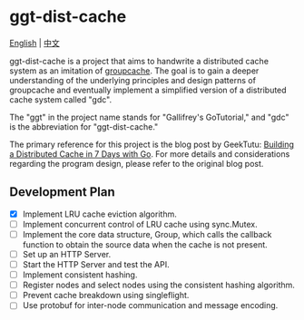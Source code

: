 # ggt-dist-cache
[English](README.md) | [中文](README_zh.md)


ggt-dist-cache is a project that aims to handwrite a distributed cache system as an imitation of [groupcache](https://github.com/golang/groupcache). The goal is to gain a deeper understanding of the underlying principles and design patterns of groupcache and eventually implement a simplified version of a distributed cache system called "gdc".

The "ggt" in the project name stands for "Gallifrey's GoTutorial," and "gdc" is the abbreviation for "ggt-dist-cache."

The primary reference for this project is the blog post by GeekTutu: [Building a Distributed Cache in 7 Days with Go](https://geektutu.com/post/geecache.html). For more details and considerations regarding the program design, please refer to the original blog post.

## Development Plan

- [x] Implement LRU cache eviction algorithm.
- [ ] Implement concurrent control of LRU cache using sync.Mutex.
- [ ] Implement the core data structure, Group, which calls the callback function to obtain the source data when the cache is not present.
- [ ] Set up an HTTP Server.
- [ ] Start the HTTP Server and test the API.
- [ ] Implement consistent hashing.
- [ ] Register nodes and select nodes using the consistent hashing algorithm.
- [ ] Prevent cache breakdown using singleflight.
- [ ] Use protobuf for inter-node communication and message encoding.